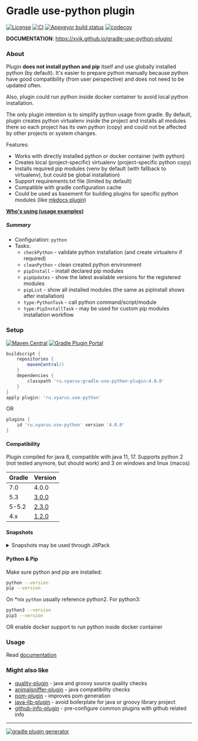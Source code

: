 # Gradle use-python plugin
[![License](https://img.shields.io/badge/license-MIT-blue.svg)](http://www.opensource.org/licenses/MIT)
[![CI](https://github.com/xvik/gradle-use-python-plugin/actions/workflows/CI.yml/badge.svg)](https://github.com/xvik/gradle-use-python-plugin/actions/workflows/CI.yml)
[![Appveyor build status](https://ci.appveyor.com/api/projects/status/github/xvik/gradle-use-python-plugin?svg=true)](https://ci.appveyor.com/project/xvik/gradle-use-python-plugin)
[![codecov](https://codecov.io/gh/xvik/gradle-use-python-plugin/branch/master/graph/badge.svg)](https://codecov.io/gh/xvik/gradle-use-python-plugin)

**DOCUMENTATION**: https://xvik.github.io/gradle-use-python-plugin/

### About

Plugin **does not install python and pip** itself and use globally installed python (by default). 
It's easier to prepare python manually because python have good compatibility (from user perspective) and does not need to 
be updated often.

Also, plugin could run python inside docker container to avoid local python installation.

The only plugin intention is to simplify python usage from gradle. By default, plugin creates python virtualenv
inside the project and installs all modules there so each project has its own python (copy) and could not be 
affected by other projects or system changes.

Features:

* Works with directly installed python or docker container (with python)
* Creates local (project-specific) virtualenv (project-specific python copy)
* Installs required pip modules (venv by default (with fallback to virtualenv), but could be global installation) 
* Support requirements.txt file (limited by default)
* Compatible with gradle configuration cache
* Could be used as basement for building plugins for specific python modules (like 
[mkdocs plugin](https://github.com/xvik/gradle-mkdocs-plugin))

**[Who's using (usage examples)](https://github.com/xvik/gradle-use-python-plugin/discussions/18)**

##### Summary

* Configuration: `python`
* Tasks:
    - `checkPython` - validate python installation (and create virtualenv if required)
    - `cleanPython` - clean created python environment
    - `pipInstall` - install declared pip modules
    - `pipUpdates` - show the latest available versions for the registered modules
    - `pipList` - show all installed modules (the same as pipInstall shows after installation)
    - `type:PythonTask` - call python command/script/module
    - `type:PipInstallTask` - may be used for custom pip modules installation workflow

### Setup

[![Maven Central](https://img.shields.io/maven-central/v/ru.vyarus/gradle-use-python-plugin.svg)](https://maven-badges.herokuapp.com/maven-central/ru.vyarus/gradle-use-python-plugin)
[![Gradle Plugin Portal](https://img.shields.io/maven-metadata/v/https/plugins.gradle.org/m2/ru/vyarus/use-python/ru.vyarus.use-python.gradle.plugin/maven-metadata.xml.svg?colorB=007ec6&label=plugins%20portal)](https://plugins.gradle.org/plugin/ru.vyarus.use-python)

```groovy
buildscript {
    repositories {
        mavenCentral()
    }
    dependencies {
        classpath 'ru.vyarus:gradle-use-python-plugin:4.0.0'
    }
}
apply plugin: 'ru.vyarus.use-python'
```

OR 

```groovy
plugins {
    id 'ru.vyarus.use-python' version '4.0.0'
}
```  

#### Compatibility

Plugin compiled for java 8, compatible with java 11, 17. 
Supports python 2 (not tested anymore, but should work) and 3 on windows and linux (macos)

Gradle | Version
--------|-------
7.0     | 4.0.0
5.3     | [3.0.0](https://xvik.github.io/gradle-use-python-plugin/3.0.0/)
5-5.2   | [2.3.0](https://xvik.github.io/gradle-use-python-plugin/2.3.0/)
4.x     | [1.2.0](https://github.com/xvik/gradle-use-python-plugin/tree/1.2.0)

#### Snapshots

<details>
      <summary>Snapshots may be used through JitPack</summary>

* Go to [JitPack project page](https://jitpack.io/#ru.vyarus/gradle-use-python-plugin)
* Select `Commits` section and click `Get it` on commit you want to use 
    or use `master-SNAPSHOT` to use the most recent snapshot

* Add to `settings.gradle` (top most!) (exact commit hash might be used as version):

  ```groovy
  pluginManagement {
      resolutionStrategy {
          eachPlugin {
              if (requested.id.id == 'ru.vyarus.use-python') {
                  useModule('ru.vyarus:gradle-use-python-plugin:master-SNAPSHOT')
              }
          }
      }
      repositories {                        
          gradlePluginPortal()
          maven { url 'https://jitpack.io' }                    
      }
  }    
  ``` 
* Use plugin without declaring version: 

  ```groovy
  plugins {
      id 'ru.vyarus.use-python'
  }
  ```  

</details>

#### Python & Pip

Make sure python and pip are installed:

```bash
python --version  
pip --version
```

On *nix `python` usually reference python2. For python3:

```bash
python3 --version  
pip3 --version
```

OR enable docker support to run python inside docker container

### Usage

Read [documentation](https://xvik.github.io/gradle-use-python-plugin/)

### Might also like

* [quality-plugin](https://github.com/xvik/gradle-quality-plugin) - java and groovy source quality checks
* [animalsniffer-plugin](https://github.com/xvik/gradle-animalsniffer-plugin) - java compatibility checks
* [pom-plugin](https://github.com/xvik/gradle-pom-plugin) - improves pom generation
* [java-lib-plugin](https://github.com/xvik/gradle-java-lib-plugin) - avoid boilerplate for java or groovy library project
* [github-info-plugin](https://github.com/xvik/gradle-github-info-plugin) - pre-configure common plugins with github related info

---
[![gradle plugin generator](http://img.shields.io/badge/Powered%20by-%20Gradle%20plugin%20generator-green.svg?style=flat-square)](https://github.com/xvik/generator-gradle-plugin)
